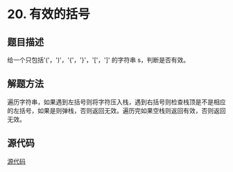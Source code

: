 # 20. 有效的括号

## 题目描述

给一个只包括'('，')'，'{'，'}'，'['，']' 的字符串 s，判断是否有效。

## 解题方法

遍历字符串，如果遇到左括号则将字符压入栈，遇到右括号则检查栈顶是不是相应的左括号，如果是则弹栈，否则返回无效。遍历完如果空栈则返回有效，否则返回无效。

## 源代码

[源代码](../src/20-valid-parentheses.cpp)

